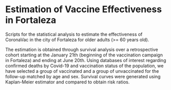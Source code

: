 # Estimation of Vaccine Effectiveness in Fortaleza

Scripts for the statistical analysis to estimate the effectiveness of CoronaVac in the city of Fortaleza for older 
adults (>= 60 years old).

The estimation is obtained through survival analysis over a retrospective cohort starting at the January 21th (beginning
of the vaccination campaign in Fortaleza) and ending at June 20th. Using databases of interest regarding confirmed deaths by 
Covid-19 and vaccination status of the population, we have selected a group of vaccinated and a group of unvaccinated for 
the follow-up matched by age and sex. Survival curves were generated using Kaplan-Meier estimator and compared to obtain 
risk ratios.
